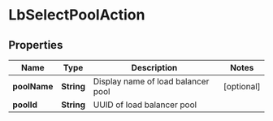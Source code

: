 # LbSelectPoolAction

## Properties
Name | Type | Description | Notes
------------ | ------------- | ------------- | -------------
**poolName** | **String** | Display name of load balancer pool |  [optional]
**poolId** | **String** | UUID of load balancer pool | 
